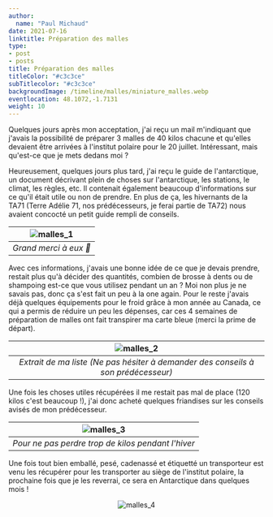 ```yaml
---
author:
  name: "Paul Michaud"
date: 2021-07-16
linktitle: Préparation des malles
type:
- post
- posts
title: Préparation des malles
titleColor: "#c3c3ce"
subTitlecolor: "#c3c3ce"
backgroundImage: /timeline/malles/miniature_malles.webp
eventlocation: 48.1072,-1.7131
weight: 10
---
```


Quelques jours après mon acceptation, j'ai reçu un mail m'indiquant que j'avais la possibilité de préparer 3 malles de 40 kilos chacune et qu'elles devaient être arrivées à l'institut polaire pour le 20 juillet. Intéressant, mais qu'est-ce que je mets dedans moi ? 

Heureusement, quelques jours plus tard, j'ai reçu le guide de l'antarctique, un document décrivant plein de choses sur l'antarctique, les stations, le climat, les règles, etc. Il contenait également beaucoup d'informations sur ce qu'il était utile ou non de prendre. En plus de ça, les hivernants de la TA71 (Terre Adélie 71, nos prédécesseurs, je ferai partie de TA72) nous avaient concocté un petit guide rempli de conseils.


<center>

| ![malles_1](/timeline/malles/malles_1.webp) | 
|:--:| 
| *Grand merci à eux :yellow_heart:* |

</center>

Avec ces informations, j'avais une bonne idée de ce que je devais prendre, restait plus qu'à décider des quantités, combien de brosse à dents ou de shampoing est-ce que vous utilisez pendant un an ? Moi non plus je ne savais pas, donc ça s'est fait un peu à la one again. Pour le reste j'avais déjà quelques équipements pour le froid grâce à mon année au Canada, ce qui a permis de réduire un peu les dépenses, car ces 4 semaines de préparation de malles ont fait transpirer ma carte bleue (merci la prime de départ).

<center>

| ![malles_2](/timeline/malles/malles_2.webp) | 
|:--:| 
| *Extrait de ma liste (Ne pas hésiter à demander des conseils à son prédécesseur)* |

</center>

Une fois les choses utiles récupérées il me restait pas mal de place (120 kilos c'est beaucoup !), j'ai donc acheté quelques friandises sur les conseils avisés de mon prédécesseur.

<center>

| ![malles_3](/timeline/malles/malles_3.webp) | 
|:--:| 
| *Pour ne pas perdre trop de kilos pendant l'hiver* |

</center>

Une fois tout bien emballé, pesé, cadenassé et étiquetté un transporteur est venu les récupérer pour les transporter au siège de l'institut polaire, la prochaine fois que je les reverrai, ce sera en Antarctique dans quelques mois !

<center>

![malles_4](/timeline/malles/malles_4.webp)

</center>